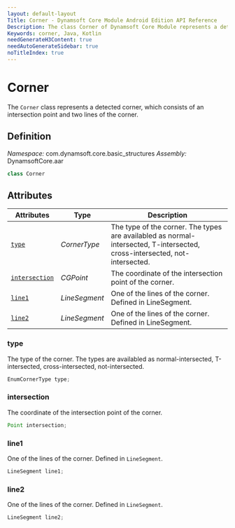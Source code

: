 ```yaml
---
layout: default-layout
Title: Corner - Dynamsoft Core Module Android Edition API Reference
Description: The class Corner of Dynamsoft Core Module represents a detected corner, which consists of an intersection and two lines.
Keywords: corner, Java, Kotlin
needGenerateH3Content: true
needAutoGenerateSidebar: true
noTitleIndex: true
---
```


# Corner

The `Corner` class represents a detected corner, which consists of an intersection point and two lines of the corner.

## Definition

*Namespace:* com.dynamsoft.core.basic_structures
*Assembly:* DynamsoftCore.aar

```java
class Corner
```

## Attributes

| Attributes | Type | Description |
| ---------- | ---- | ----------- |
| [`type`](#type) | *CornerType* | The type of the corner. The types are availabled as normal-intersected, T-intersected, cross-intersected, not-intersected. |
| [`intersection`](#intersection) | *CGPoint* | The coordinate of the intersection point of the corner. |
| [`line1`](#line1) | *LineSegment* |One of the lines of the corner. Defined in LineSegment. |
| [`line2`](#line2) | *LineSegment* |One of the lines of the corner. Defined in LineSegment. |

### type

The type of the corner. The types are availabled as normal-intersected, T-intersected, cross-intersected, not-intersected.

```java
EnumCornerType type;
```

### intersection

The coordinate of the intersection point of the corner.

```java
Point intersection;
```

### line1

One of the lines of the corner. Defined in `LineSegment`.

```java
LineSegment line1;
```

### line2

One of the lines of the corner. Defined in `LineSegment`.

```java
LineSegment line2;
```
